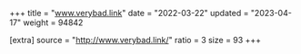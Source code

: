 +++
title = "www.verybad.link"
date = "2022-03-22"
updated = "2023-04-17"
weight = 94842

[extra]
source = "http://www.verybad.link/"
ratio = 3
size = 93
+++
